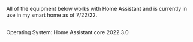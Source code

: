 All of the equipment below works with Home Assistant and is currently in use in my smart home as of 7/22/22.

## 

Operating System: Home Assistant core 2022.3.0

